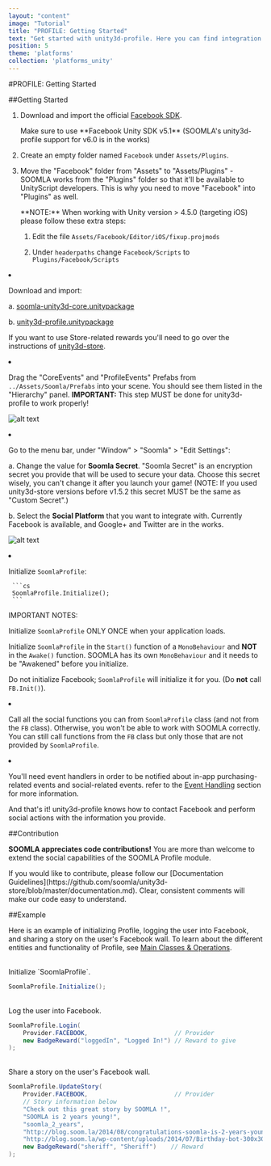```yaml
---
layout: "content"
image: "Tutorial"
title: "PROFILE: Getting Started"
text: "Get started with unity3d-profile. Here you can find integration instructions and a basic example of initialization."
position: 5
theme: 'platforms'
collection: 'platforms_unity'
---
```


#PROFILE: Getting Started

##Getting Started

1. Download and import the official [Facebook SDK](https://developers.facebook.com/docs/unity/getting-started/canvas).

	<div class="info-box">Make sure to use **Facebook Unity SDK v5.1** (SOOMLA's unity3d-profile support for v6.0 is in the works)</div>

2. Create an empty folder named `Facebook` under `Assets/Plugins`.

3. Move the "Facebook" folder from "Assets" to "Assets/Plugins" - SOOMLA works from the "Plugins" folder so that it'll be available to UnityScript developers. This is why you need to move "Facebook" into "Plugins" as well.

    <div class="info-box">**NOTE:** When working with Unity version > 4.5.0 (targeting iOS) please follow these extra steps:<br>

    1. Edit the file `Assets/Facebook/Editor/iOS/fixup.projmods`<br>

    2. Under `headerpaths` change `Facebook/Scripts` to `Plugins/Facebook/Scripts`</div>

4. Download and import:

	a. [soomla-unity3d-core.unitypackage](https://github.com/soomla/unity3d-profile/blob/master/soomla-unity3d-core.unitypackage)

	b. [unity3d-profile.unitypackage](http://bit.ly/1sUDdG0)

	If you want to use Store-related rewards you'll need to go over the instructions of [unity3d-store](https://github.com/soomla/unity3d-store).

5. Drag the "CoreEvents" and "ProfileEvents" Prefabs from `../Assets/Soomla/Prefabs` into your scene. You should see them listed in the "Hierarchy" panel. **IMPORTANT:** This step MUST be done for unity3d-profile to work properly!

	![alt text](/img/profile/unityPrefabs.png "Prefabs")

6. Go to the menu bar, under "Window" > "Soomla" > "Edit Settings":

	a. Change the value for **Soomla Secret**. "Soomla Secret" is an encryption secret you provide that will be used to secure your data. Choose this secret wisely, you can't change it after you launch your game! (NOTE: If you used unity3d-store versions before v1.5.2 this secret MUST be the same as "Custom Secret".)

	b. Select the **Social Platform** that you want to integrate with. Currently Facebook is available, and Google+ and Twitter are in the works.

	![alt text](/img/profile/soomlaSettings.png "Soomla Settings")

7. Initialize `SoomlaProfile`:

		```cs
		SoomlaProfile.Initialize();
		```

	<div class="warning-box">IMPORTANT NOTES:<br>

	Initialize `SoomlaProfile` ONLY ONCE when your application loads.<br>

	Initialize `SoomlaProfile` in the `Start()` function of a `MonoBehaviour` and **NOT** in the `Awake()` function. SOOMLA has its own `MonoBehaviour` and it needs to be "Awakened" before you initialize.<br>

	Do not initialize Facebook; `SoomlaProfile` will initialize it for you. (Do **not** call `FB.Init()`).

8. Call all the social functions you can from `SoomlaProfile` class (and not from the `FB` class). Otherwise, you won't be able to work with SOOMLA correctly. You can still call functions from the `FB` class but only those that are not provided by `SoomlaProfile`.

9. You'll need event handlers in order to be notified about in-app purchasing-related events and social-related events. refer to the [Event Handling](/docs/platforms/unity/Profile_Events) section for more information.

And that's it! unity3d-profile knows how to contact Facebook and perform social actions with the information you provide.

##Contribution

**SOOMLA appreciates code contributions!** You are more than welcome to extend the social capabilities of the SOOMLA Profile module.

<div class="info-box">If you would like to contribute, please follow our [Documentation Guidelines](https://github.com/soomla/unity3d-store/blob/master/documentation.md). Clear, consistent comments will make our code easy to understand.</div>

##Example

Here is an example of initializing Profile, logging the user into Facebook, and sharing a story on the user's Facebook wall. To learn about the different entities and functionality of Profile, see [Main Classes & Operations](/docs/platforms/unity/Profile_MainClasses).

<br>
Initialize `SoomlaProfile`.

``` cs
SoomlaProfile.Initialize();
```

<br>
Log the user into Facebook.

``` cs
SoomlaProfile.Login(
	Provider.FACEBOOK,                        // Provider
	new BadgeReward("loggedIn", "Logged In!") // Reward to give
);
```

<br>
Share a story on the user's Facebook wall.

``` cs
SoomlaProfile.UpdateStory(
	Provider.FACEBOOK,                        // Provider
	// Story information below
	"Check out this great story by SOOMLA !",  
	"SOOMLA is 2 years young!",
	"soomla_2_years",
	"http://blog.soom.la/2014/08/congratulations-soomla-is-2-years-young.html",
	"http://blog.soom.la/wp-content/uploads/2014/07/Birthday-bot-300x300.png",
	new BadgeReward("sheriff", "Sheriff")    // Reward
);
```
